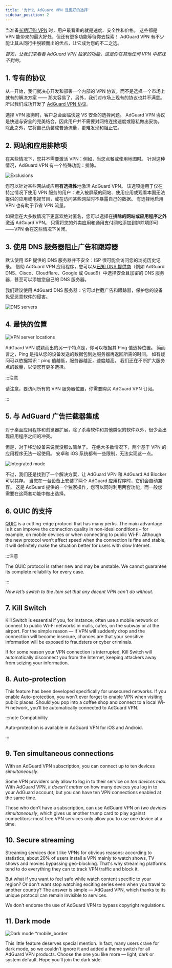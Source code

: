 ```yaml
---
title: '为什么 AdGuard VPN 是更好的选择'
sidebar_position: 2
---
```


当准备[长期订购 VPN](/general/subscription) 时，用户最看重的就是速度、安全性和价格。 这些都是 VPN 能带来的最大好处，但还有更多功能等待你去探索！ AdGuard VPN 有不少能让其从同行中脱颖而出的优点，让它成为您的不二之选。

*首先，让我们来看看 AdGuard VPN 独家的功能，这是你在其他任何 VPN 中都找不到的。*

## 1. 专有的协议

从一开始，我们就决心开发和部署一个内部的 VPN 协议，而不是选择一个市场上就有的解决方案 —— 那太容易了，另外，我们对市场上现有的协议也并不满意。 所以我们成功开发了 [AdGuard VPN 协议](/general/adguard-vpn-protocol)。

选择 VPN 服务时，客户总会面临快速 VS 安全的选择问题。 AdGuard VPN 协议是快速与安全的完美结合，因此用户并不需要对网络连接速度或隐私做出妥协。 除此之外，它将自己伪装成普通流量，更难发现和阻止它。

## 2. 网站和应用排除项

在某些情况下，您并不需要激活 VPN：例如，当您点餐或使用地图时。 针对这种情况，AdGuard VPN 有一个特殊功能：排除。

![Exclusions](https://cdn.adguard.com/content/blog/articles/adguard-vpn/exclusions-en.png)

您可以针对某些网站或应用**有选择性**地激活 AdGuard VPN。 该选项适用于仅在特定情况下使用 VPN 服务的用户：进入被屏蔽的网站、使用应用或观看本国无法提供的应用或电视节目，或在访问某些网站时不暴露自己的数据。 有选择地启用 VPN 也有助于节省 VPN 流量。

如果您在大多数情况下更喜欢绝对匿名，您可以选择在**排除的网站或应用程序之外**激活 AdGuard VPN。 只需将您的外卖应用和通用支付网站添加到排除项即可——VPN 会在这些情况下关闭。

## 3. 使用 DNS 服务器阻止广告和跟踪器

默认使用 ISP 提供的 DNS 服务器并不安全：ISP 很可能会访问您的浏览历史记录。 借助 AdGuard VPN 应用程序，您可以从[已知 DNS 提供商](https://adguard-dns.io/kb/general/dns-providers/)（例如 AdGuard DNS、Cisco、Cloudflare、Google 或 Quad9）中选择安全且加密的 DNS 服务器，甚至可以添加您自己的 DNS 服务器。

我们建议使用 AdGuard DNS 服务器：它可以拦截广告和跟踪器，保护您的设备免受恶意软件的侵害。

![DNS servers](https://cdn.adtidy.org/blog/new/lkarpag_dns_screen_en.png)

## 4. 最快的位置

![VPN server locations](https://cdn.adguard.com/content/blog/articles/adguard-vpn/locations-en.png)

AdGuard VPN 脱颖而出的另一个特点是，你可以根据其 Ping 值选择位置。 简而言之，Ping 是指从您的设备发送的数据包到达服务器再返回所需的时间。 如有疑问可以依据常识：ping 值越低，服务器越近，速度越高。 我们还在不断扩大服务点的数量，以便您有更多选择。

:::注意

请注意，要访问所有的 VPN 服务器位置，你需要购买 AdGuard VPN 订阅。

:::

## 5. 与 AdGuard 广告拦截器集成

对于桌面应用程序和浏览器扩展，除了杀毒软件和其他类似的软件以外，很少会出现应用程序之间的冲突。

但是，对于移动设备来说就没那么简单了。 在绝大多数情况下，两个基于 VPN 的应用程序无法一起使用。 安卓和 iOS 系统都有一些限制，无法实现这一点。

![Integrated mode](https://cdn.adguard.com/content/blog/articles/adguard-vpn/integration-en.png)

不过，我们还是找到了一个解决方案，让 AdGuard VPN 和 AdGuard Ad Blocker 可以共存。 当您在一台设备上安装了两个 AdGuard 应用程序时，它们会自动兼容。 这是 AdGuard 提供的一个独家操作，您可以同时利用两套功能，而一般您需要在这两套功能中做出选择。

## 6. QUIC 的支持

[QUIC](https://adguard-dns.io/en/blog/dns-over-quic.html#whatisquic) is a cutting-edge protocol that has many perks. The main advantage is it can improve the connection quality in non-ideal conditions – for example, on mobile devices or when connecting to public Wi-Fi. Although the new protocol won’t affect speed when the connection is fine and stable, it will definitely make the situation better for users with slow Internet.

:::注意

The QUIC protocol is rather new and may be unstable. We cannot guarantee its complete reliability for every case.

:::

*Now let’s switch to the item set that any decent VPN can't do without.*

## 7. Kill Switch

Kill Switch is essential if you, for instance, often use a mobile network or connect to public Wi-Fi networks in malls, cafes, on the subway or at the airport. For the simple reason — if VPN will suddenly drop and the connection will become insecure, chances are that your sensitive information will be exposed to fraudsters or cyber criminals.

If for some reason your VPN connection is interrupted, Kill Switch will automatically disconnect you from the Internet, keeping attackers away from seizing your information.

## 8. Auto-protection

This feature has been developed specifically for unsecured networks. If you enable Auto-protection, you won't ever forget to enable VPN when visiting public places. Should you pop into a coffee shop and connect to a local Wi-Fi network, you’ll be automatically connected to AdGuard VPN.

:::note Compatibility

Auto-protection is available in AdGuard VPN for iOS and Android.

:::

## 9. Ten simultaneous connections

With an AdGuard VPN subscription, you can connect up to ten devices *simultaneously*.

Some VPN providers only allow to log in to their service on *ten devices max*. With AdGuard VPN, *it doesn't matter* on how many devices you log in to your AdGuard account, but you can have ten VPN connections enabled at the same time.

Those who don’t have a subscription, can use AdGuard VPN on *two devices simultaneously*, which gives us another trump card to play against competitors: most free VPN services only allow you to use one device at a time.

## 10. Secure streaming

Streaming services don't like VPNs for obvious reasons: according to statistics, about 20% of users install a VPN mainly to watch shows, TV shows and movies bypassing geo-blocking. That's why streaming platforms tend to do everything they can to track VPN traffic and block it.

But what if you want to feel safe while watch content specific to your region? Or don't want stop watching exciting series even when you travel to another country? The answer is simple — AdGuard VPN, which thanks to its unique protocol can remain invisible to services.

We don't endorse the use of AdGuard VPN to bypass copyright regulations.

## 11. Dark mode

![Dark mode *mobile_border](https://cdn.adguardvpn.com/public/Adguard/Blog/vpn/main_en_black.png)

This little feature deserves special mention. In fact, many users crave for dark mode, so we couldn’t ignore it and added a theme switch for all AdGuard VPN products. Choose the one you like more — light, dark or system default. Hope you’ll join the dark side.
